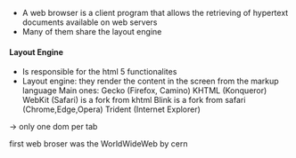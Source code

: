 - A web browser is a client program that allows the retrieving of hypertext documents available on web servers
- Many of them share the layout engine

#### Layout Engine 
- Is responsible for the html 5 functionalites
-  Layout engine: they render the content in the screen from the markup language
	 Main ones: 
		  Gecko (Firefox, Camino) 
		  KHTML (Konqueror) 
			   WebKit (Safari) is a fork from khtml
				    Blink is a fork from safari (Chrome,Edge,Opera) 
		 Trident (Internet Explorer)

-> only one dom per tab 


first web broser was the WorldWideWeb by cern 
